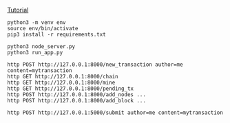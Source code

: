 [Tutorial](https://www.ibm.com/developerworks/cloud/library/cl-develop-blockchain-app-in-python/index.html)


```
python3 -m venv env
source env/bin/activate
pip3 install -r requirements.txt

python3 node_server.py
python3 run_app.py
```


```
http POST http://127.0.0.1:8000/new_transaction author=me content=mytransaction
http GET http://127.0.0.1:8000/chain
http GET http://127.0.0.1:8000/mine
http GET http://127.0.0.1:8000/pending_tx
http POST http://127.0.0.1:8000/add_nodes ...
http POST http://127.0.0.1:8000/add_block ...

http POST http://127.0.0.1:5000/submit author=me content=mytransaction
```
